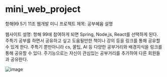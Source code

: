 # mini_web_project
항해99 5기 11조 웹개발 미니 프로젝트
제목: 공부혜윰
설명
   
   웹사이트 설명: 항해 99에 참여하게 되면 Spring, Node,js, React를 선택하게 된다.
                  주특기 공부를 하면서 공유하고 싶고 도움될만한 책이나 강의 등을 링크를 통해 공유할 수 있게 한다.
                  주특기 뿐만아니라 cs, 꿀팁, AI 등 다양한 공부거리와 배경지식을 링크를 통해 공유할 수 있다.
                  주기능으로는 자신이 관심있는 공부거리를 추가하여 다른 회원들과 공유한다.

![image](https://user-images.githubusercontent.com/79639282/149163024-a4af1f98-e261-497f-8f78-dc4fe5a51220.png)
